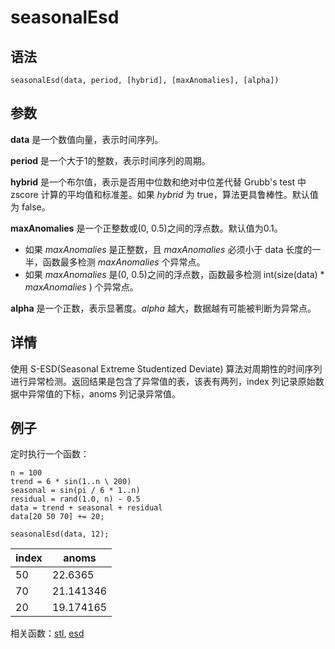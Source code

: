 # seasonalEsd

## 语法

`seasonalEsd(data, period, [hybrid], [maxAnomalies], [alpha])`

## 参数

**data** 是一个数值向量，表示时间序列。

**period** 是一个大于1的整数，表示时间序列的周期。

**hybrid** 是一个布尔值，表示是否用中位数和绝对中位差代替 Grubb's test 中 zscore
计算的平均值和标准差。如果 *hybrid* 为 true，算法更具鲁棒性。默认值为 false。

**maxAnomalies** 是一个正整数或(0, 0.5)之间的浮点数。默认值为0.1。

* 如果 *maxAnomalies* 是正整数，且 *maxAnomalies* 必须小于
  data 长度的一半，函数最多检测 *maxAnomalies* 个异常点。
* 如果 *maxAnomalies* 是(0, 0.5)之间的浮点数，函数最多检测
  int(size(data) \* *maxAnomalies* ) 个异常点。

**alpha** 是一个正数，表示显著度。*alpha* 越大，数据越有可能被判断为异常点。

## 详情

使用 S-ESD(Seasonal Extreme Studentized Deviate)
算法对周期性的时间序列进行异常检测。返回结果是包含了异常值的表，该表有两列，index 列记录原始数据中异常值的下标，anoms 列记录异常值。

## 例子

定时执行一个函数：

```
n = 100
trend = 6 * sin(1..n \ 200)
seasonal = sin(pi / 6 * 1..n)
residual = rand(1.0, n) - 0.5
data = trend + seasonal + residual
data[20 50 70] += 20;

seasonalEsd(data, 12);
```

| index | anoms |
| --- | --- |
| 50 | 22.6365 |
| 70 | 21.141346 |
| 20 | 19.174165 |

相关函数：[stl](stl.md), [esd](../e/esd.md)

